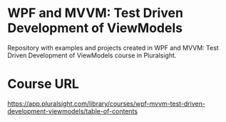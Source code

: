 # WPF and MVVM: Test Driven Development of ViewModels

Repository with examples and projects created in WPF and MVVM: Test Driven Development of ViewModels course in Pluralsight.

# Course URL
https://app.pluralsight.com/library/courses/wpf-mvvm-test-driven-development-viewmodels/table-of-contents

